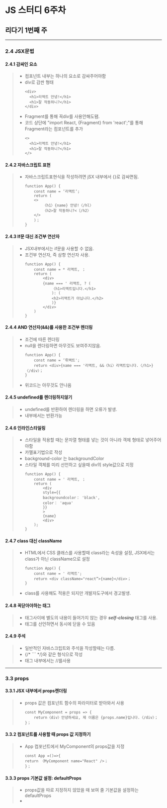 # JS 스터디 6주차
## 리다기 1번째 주 
<hr/>

### 2.4 JSX문법
#### 2.4.1 감싸인 요소
> * 컴포넌트 내부는 하나의 요소로 감싸주어야함
> * div로 감싼 형태
>   ```
>   <div>
>     <h1>리액트 안녕!</h1>  
>     <h1>잘 작동하니?</h1>
>   </div>
>   ```
> * Fragment를 통해 꼭div를 사용안해도됌.
> * 코드 상단에 "import React, {Fragment} from 'react';"를 통해 Fragment라는 컴포넌트를 추가
>   ```
>   <>
>     <h1>리액트 안녕!</h1>  
>     <h1>잘 작동하니?</h1>
>   </>
>   ```

#### 2.4.2 자바스크립트 표현
> * 자바스크립트표현식을 작성하려면 jSX 내부에서 {}로 감싸면됨.
>   ```
>   function App() {
>       const name = ‘리액트‘;
>       return (
>       <>
>           〈h1〉{name} 안녕!〈/hl〉
>           〈h2>잘 작동하니?<〔/h2〉
>       </>
>       )；
>   }
>   ```


#### 2.4.3 If문 대신 조건부 연산자
> * JSX내부에서는 if문을 사용할 수 없음.
> * 조건부 연산자, 즉 삼항 연산자 사용.
>   ```
>   function App() {
>       const name = * 리액트, ；
>       return (
>           <div>
>           {name === ' 리액트, ? (
>               〈h1>리액트입니다.</h1>
>               ): (
>               <h2>리액트가 아닙니다.</h2>
>               )}
>           </div>
>       )
>   }
>   ```

#### 2.4.4 AND 연산자(&&)를 사용한 조건부 렌더링
> * 조건에 따른 렌더링
> * null을 렌더링하면 아무것도 보여주지않음.
>   ```
>   function App() {
>       const name = ‘뤼왝트';
>       return <div>{name === '리액트, &&〈hi〉리액트입니다.〈/h1>}〈/div〉；
>   }
>   ```
> * 위코드는 아무것도 안나옴 

#### 2.4.5 undefined를 렌더링하지않기
> * undefined를 반환하여 렌더링을 하면 오류가 발생.
> * 내부에서는 반환가능

#### 2.4.6 인라인스타일링
> * 스타일을 적용할 때는 문자열 형태를 넣는 것이 아니라 객체 형태로 넣어주어야함
> * 카멜표기법으로 작성
> * background-color 는 backgroundColor
> * 스타일 객체를 미리 선언하고 싶을때 div의 style값으로 지정
>   ```
>   function App() {
>       const name = ' 리액트, ；
>       return (
>           <div
>           style={{
>           backgroundcolor： 'black',
>           color： 'aqua'
>           }}
>           >
>           {name}
>           <div>
>       );
>   }
>   ```

#### 2.4.7 class 대신 className
> * HTML에서 CSS 클래스를 사용할때 class라는 속성을 설정, JSX에서는 class가 아닌 className으로 설정
>   ```
>   function App() {
>       const name = ' 리액트';
>       return <div className="react”>{name}</div>；
>   }
>   ```
> * class를 사용해도 적용은 되지만 개발자도구에서 경고발생.

#### 2.4.8 꼭닫아야하는 태그 
> * 태그사이에 별도의 내용이 들어가지 않는 경우 ***self-closing*** 태그를 사용.
> * 태그를 선언하면서 동시에 닫을 수 있음

#### 2.4.9 주석
> * 일반적인 자바스크립트와 주석을 작성할때는 다름.
> * {/* ``` */}와 같은 형식으로 작성
> * 태그 내부에서는 //를사용
<hr/>

### 3.3 props
#### 3.3.1 JSX 내부에서 props렌더링
> * props 값은 컴포넌트 함수의 파라미터로 받아와서 사용
>   ```
>   const MyComponent = props => {
>       return〈div〉안녕하세요, 제 이름은 {props.name}입니다.〈/div〉；
>   }；
>   ```

#### 3.3.2 컴포넌트를 사용할 때 props 값 지정하기
> * App 컴포넌트에서 MyComponent의 props값을 지정
>   ```
>   const App =()=>{
>   return 〈MyComponent name="React" />；
>   }；
>   ```

#### 3.3.3 props 기본값 설정: defaultProps
> * props값을 따로 지정하지 않았을 때 보여 줄 기본값을 설정하는 defaultProps
> * 

